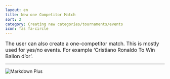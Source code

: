 ```yaml
---
layout: en
title: New one Competitor Match
sort: 2
category: Creating new categories/tournaments/events
icon: fas fa-circle
---
```

<p class="message">
   
</p>

<font size="3">The user can also create a one-competitor match. This is mostly used for yes/no events. For example ‘Cristiano Ronaldo To Win Ballon d’or’.</font>

---

![Markdown Plus]({{site.baseurl}}/public/images/it/creazione-nuovi-mercati/insert-comp-match.png)

